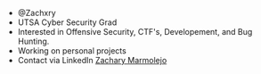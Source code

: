 - @Zachxry 
- UTSA Cyber Security Grad
- Interested in Offensive Security, CTF's, Developement, and Bug Hunting.  
- Working on personal projects
- Contact via LinkedIn [Zachary Marmolejo](https://www.linkedin.com/in/zachary-marmolejo-557515160/)

<!---
Zachxry/Zachxry is a ✨ special ✨ repository because its `README.md` (this file) appears on your GitHub profile.
You can click the Preview link to take a look at your changes.
--->
